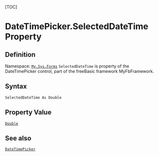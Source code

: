 [TOC]
# DateTimePicker.SelectedDateTime Property

## Definition
Namespace: [`My.Sys.Forms`](My.Sys.Forms.md)
`SelectedDateTime` is property of the DateTimePicker control, part of the freeBasic framework MyFbFramework.
## Syntax
```freeBasic
SelectedDateTime As Double
```
## Property Value
[`Double`]("https://www.freebasic.net/wiki/KeyPgDouble")
## See also
[`DateTimePicker`](DateTimePicker.md)
